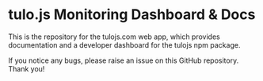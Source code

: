 # tulo.js Monitoring Dashboard & Docs

This is the repository for the tulojs.com web app, which provides documentation and a developer dashboard for the tulojs npm package.

If you notice any bugs, please raise an issue on this GitHub repository. Thank you!
